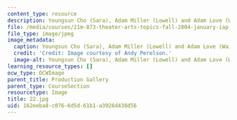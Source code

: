 ```yaml
---
content_type: resource
description: Youngsun Cho (Sara), Adam Miller (Lowell) and Adam Love (Waiter).
file: /media/courses/21m-873-theater-arts-topics-fall-2004-january-iap-2005/162eeba8c0766d5d61b1a3926d438d56_22.jpg
file_type: image/jpeg
image_metadata:
  caption: Youngsun Cho (Sara), Adam Miller (Lowell) and Adam Love (Waiter).
  credit: 'Credit: Image courtesy of Andy Perelson.'
  image-alt: Youngsun Cho (Sara), Adam Miller (Lowell) and Adam Love (Waiter).
learning_resource_types: []
ocw_type: OCWImage
parent_title: Production Gallery
parent_type: CourseSection
resourcetype: Image
title: 22.jpg
uid: 162eeba8-c076-6d5d-61b1-a3926d438d56
---
```


